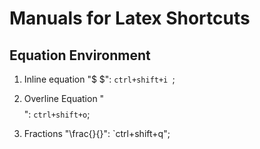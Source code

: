 # Manuals for Latex Shortcuts

## Equation Environment
1. Inline equation "$ $":
    `ctrl+shift+i `;

2. Overline Equation "$$ $$":
   `ctrl+shift+o`;

3. Fractions "\frac{}{}":
   `ctrl+shift+q";

